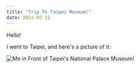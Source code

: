 ```yaml
---
title: "Trip To Taipei Museum!"
date: 2022-07-12
---
```


Hello! 

I went to Taipei, and here's a picture of it: 

![Me in Front of Taipei's National Palace Museum!](science-articles/assets/img/taipei.jpg)
 
